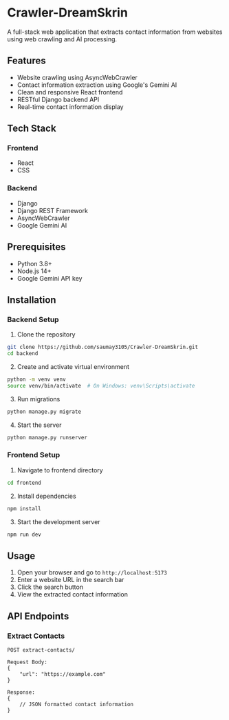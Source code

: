 # Crawler-DreamSkrin


A full-stack web application that extracts contact information from websites using web crawling and AI processing.

## Features

- Website crawling using AsyncWebCrawler
- Contact information extraction using Google's Gemini AI
- Clean and responsive React frontend
- RESTful Django backend API
- Real-time contact information display

## Tech Stack

### Frontend
- React
- CSS

### Backend
- Django
- Django REST Framework
- AsyncWebCrawler
- Google Gemini AI

## Prerequisites

- Python 3.8+
- Node.js 14+
- Google Gemini API key

## Installation

### Backend Setup

1. Clone the repository
```bash
git clone https://github.com/saumay3105/Crawler-DreamSkrin.git
cd backend
```

2. Create and activate virtual environment
```bash
python -m venv venv
source venv/bin/activate  # On Windows: venv\Scripts\activate
```


3. Run migrations
```bash
python manage.py migrate
```

4. Start the server
```bash
python manage.py runserver
```

### Frontend Setup

1. Navigate to frontend directory
```bash
cd frontend
```

2. Install dependencies
```bash
npm install
```

3. Start the development server
```bash
npm run dev
```

## Usage

1. Open your browser and go to `http://localhost:5173`
2. Enter a website URL in the search bar
3. Click the search button
4. View the extracted contact information

## API Endpoints

### Extract Contacts
```
POST extract-contacts/

Request Body:
{
    "url": "https://example.com"
}

Response:
{
    // JSON formatted contact information
}
```

